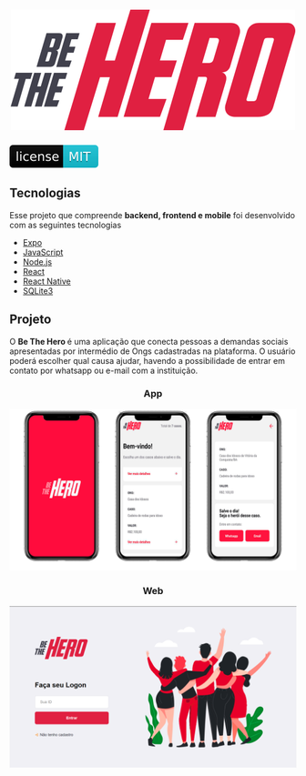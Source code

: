 <h1 align="center"> 
<img src="/frontend/src/assets/logo.svg" alt="logo">
</h1>

<a href="BeTheHero/blob/master/LICENSE" align="center">
    <img src="/gitImages/mit.svg" alt="LICENSE_MIT">
</a>

<h2>Tecnologias</h2>
<p>Esse projeto que compreende <strong>backend, frontend e mobile</strong> foi desenvolvido com as seguintes tecnologias</p>

<ul>
    <li>
        <a href="https://expo.io/" rel="noopener noreferrer" target="_blank">Expo</a>
    </li>
    <li>
        <a href="#" rel="noopener noreferrer">JavaScript</a>
    </li>
    <li>
        <a href="https://nodejs.org/en/" rel="noopener noreferrer" target="_blank">Node.js</a>
    </li>
    <li>
        <a href="https://pt-br.reactjs.org/" rel="noopener noreferrer" target="_blank">React</a>
    </li>
    <li>
        <a href="https://reactnative.dev/" rel="noopener noreferrer" target="_blank">React Native</a>
    </li>
    <li>
        <a href="https://www.sqlite.org/index.html" rel="noopener noreferrer"target="_blank">SQLite3</a>
    </li>
</ul>

<h2>Projeto</h2>
<p>O <strong> Be The Hero </strong>é uma aplicação que conecta pessoas a demandas sociais apresentadas por intermédio de Ongs cadastradas na plataforma. O usuário poderá escolher qual causa ajudar, havendo a possibilidade de entrar em contato por whatsapp ou e-mail com a instituição.</p>

<h3 align="center">App</h3>
<img src="/gitImages/appScreens.png" style="max-width:100%;" alt="app">

<h3 align="center">Web</h3>
<img src="/gitImages/loginScreen.png" style="max-width:100%;" alt="Login">

